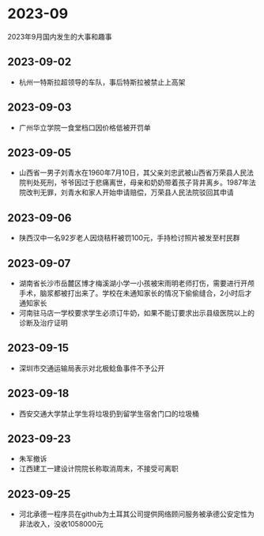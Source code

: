 # 2023-09
2023年9月国内发生的大事和趣事
## 2023-09-02
* 杭州一特斯拉超领导的车队，事后特斯拉被禁止上高架
## 2023-09-03
* 广州华立学院一食堂档口因价格低被开罚单
## 2023-09-05
* 山西省一男子刘青水在1960年7月10日，其父亲刘忠武被山西省万荣县人民法院判处死刑，爷爷因过于悲痛离世，母亲和奶奶带着孩子背井离乡。1987年法院改判无罪，刘青水和家人开始申请赔偿，万荣县人民法院驳回其申请
## 2023-09-06
* 陕西汉中一名92岁老人因烧秸秆被罚100元，手持检讨照片被发至村民群
## 2023-09-07
* 湖南省长沙市岳麓区博才梅溪湖小学一小孩被宋雨明老师打伤，需要进行开颅手术，脑浆都被打出来了。学校在未通知家长的情况下偷偷缝合，2小时后才通知家长
* 河南驻马店一学校要求学生必须订牛奶，如果不能订要求出示县级医院以上的诊断及治疗证明
## 2023-09-15
* 深圳市交通运输局表示对北极鲶鱼事件不予公开
## 2023-09-18
* 西安交通大学禁止学生将垃圾扔到留学生宿舍门口的垃圾桶
## 2023-09-23
* 朱军撤诉
* 江西建工一建设计院院长称取消周末，不接受可离职
## 2023-09-25
* 河北承德一程序员在github为土耳其公司提供网络顾问服务被承德公安定性为非法收入，没收1058000元